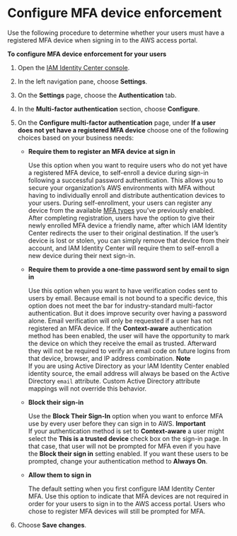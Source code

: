 # Configure MFA device enforcement<a name="how-to-configure-mfa-device-enforcement"></a>

Use the following procedure to determine whether your users must have a registered MFA device when signing in to the AWS access portal\. 

**To configure MFA device enforcement for your users**

1. Open the [IAM Identity Center console](https://console.aws.amazon.com/singlesignon)\.

1. In the left navigation pane, choose **Settings**\.

1. On the **Settings** page, choose the **Authentication** tab\.

1. In the **Multi\-factor authentication** section, choose **Configure**\.

1. On the **Configure multi\-factor authentication** page, under **If a user does not yet have a registered MFA device** choose one of the following choices based on your business needs:
   + **Require them to register an MFA device at sign in**

     Use this option when you want to require users who do not yet have a registered MFA device, to self\-enroll a device during sign\-in following a successful password authentication\. This allows you to secure your organization’s AWS environments with MFA without having to individually enroll and distribute authentication devices to your users\. During self\-enrollment, your users can register any device from the available [MFA types](mfa-types.md) you've previously enabled\. After completing registration, users have the option to give their newly enrolled MFA device a friendly name, after which IAM Identity Center redirects the user to their original destination\. If the user’s device is lost or stolen, you can simply remove that device from their account, and IAM Identity Center will require them to self\-enroll a new device during their next sign\-in\.
   + **Require them to provide a one\-time password sent by email to sign in**

     Use this option when you want to have verification codes sent to users by email\. Because email is not bound to a specific device, this option does not meet the bar for industry\-standard multi\-factor authentication\. But it does improve security over having a password alone\. Email verification will only be requested if a user has not registered an MFA device\. If the **Context\-aware** authentication method has been enabled, the user will have the opportunity to mark the device on which they receive the email as trusted\. Afterward they will not be required to verify an email code on future logins from that device, browser, and IP address combination\.
**Note**  
If you are using Active Directory as your IAM Identity Center enabled identity source, the email address will always be based on the Active Directory `email` attribute\. Custom Active Directory attribute mappings will not override this behavior\. 
   + **Block their sign\-in**

     Use the **Block Their Sign\-In** option when you want to enforce MFA use by every user before they can sign in to AWS\.
**Important**  
If your authentication method is set to **Context\-aware** a user might select the **This is a trusted device** check box on the sign\-in page\. In that case, that user will not be prompted for MFA even if you have the **Block their sign in** setting enabled\. If you want these users to be prompted, change your authentication method to **Always On**\.
   + **Allow them to sign in**

     The default setting when you first configure IAM Identity Center MFA\. Use this option to indicate that MFA devices are not required in order for your users to sign in to the AWS access portal\. Users who chose to register MFA devices will still be prompted for MFA\.

1. Choose **Save changes**\.